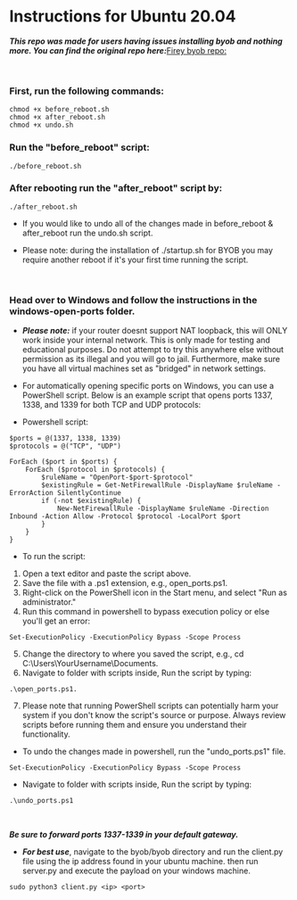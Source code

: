 # Instructions for Ubuntu 20.04

***This repo was made for users having issues installing byob and nothing more. You can find the original repo here:***[Firey byob repo:](https://github.com/fireFerry/byob.git)

<br>

### First, run the following commands:
```
chmod +x before_reboot.sh
chmod +x after_reboot.sh
chmod +x undo.sh
```
### Run the "before_reboot" script:
```
./before_reboot.sh
```
### After rebooting run the "after_reboot" script by:
```
./after_reboot.sh
```

* If you would like to undo all of the changes made in before_reboot & after_reboot run the undo.sh script.

* Please note: during the installation of ./startup.sh for BYOB you may require another reboot if it's your first time running the script.

<br>

### Head over to Windows and follow the instructions in the windows-open-ports folder.
* ***Please note:*** if your router doesnt support NAT loopback, this will ONLY work inside your internal network. This is only made for testing and educational purposes. Do not attempt to try this anywhere else without permission as its illegal and you will go to jail. Furthermore, make sure you have all virtual machines set as "bridged" in network settings.

* For automatically opening specific ports on Windows, you can use a PowerShell script. Below is an example script that opens ports 1337, 1338, and 1339 for both TCP and UDP protocols:

* Powershell script:
```
$ports = @(1337, 1338, 1339)
$protocols = @("TCP", "UDP")

ForEach ($port in $ports) {
    ForEach ($protocol in $protocols) {
        $ruleName = "OpenPort-$port-$protocol"
        $existingRule = Get-NetFirewallRule -DisplayName $ruleName -ErrorAction SilentlyContinue
        if (-not $existingRule) {
            New-NetFirewallRule -DisplayName $ruleName -Direction Inbound -Action Allow -Protocol $protocol -LocalPort $port
        }
    }
}
```

* To run the script:
1. Open a text editor and paste the script above.
2. Save the file with a .ps1 extension, e.g., open_ports.ps1.
3. Right-click on the PowerShell icon in the Start menu, and select "Run as administrator."
4. Run this command in powershell to bypass execution policy or else you'll get an error:
```
Set-ExecutionPolicy -ExecutionPolicy Bypass -Scope Process
```
5. Change the directory to where you saved the script, e.g., cd C:\Users\YourUsername\Documents.
6. Navigate to folder with scripts inside, Run the script by typing:
```
.\open_ports.ps1.
```
7. Please note that running PowerShell scripts can potentially harm your system if you don't know the script's source or purpose. Always review scripts before running them and ensure you understand their functionality.

* To undo the changes made in powershell, run the "undo_ports.ps1" file.
```
Set-ExecutionPolicy -ExecutionPolicy Bypass -Scope Process
```
* Navigate to folder with scripts inside, Run the script by typing:
```
.\undo_ports.ps1
```

<br>

***Be sure to forward ports 1337-1339 in your default gateway.***

* ***For best use***, navigate to the byob/byob directory and run the client.py file using the ip address found in your ubuntu machine. then run server.py and execute the payload on your windows machine.
```
sudo python3 client.py <ip> <port>
```